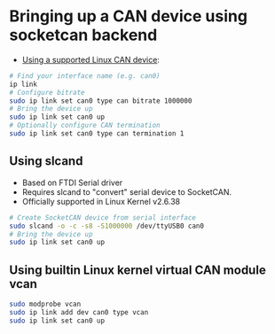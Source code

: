 # Bringing up a CAN device using socketcan backend

* [Using a supported Linux CAN device](https://www.elinux.org/CAN_Bus):

```bash
# Find your interface name (e.g. can0)
ip link
# Configure bitrate
sudo ip link set can0 type can bitrate 1000000
# Bring the device up
sudo ip link set can0 up
# Optionally configure CAN termination
sudo ip link set can0 type can termination 1
```

## Using slcand

* Based on FTDI Serial driver
* Requires slcand to "convert" serial device to SocketCAN.
* Officially supported in Linux Kernel v2.6.38

```bash
# Create SocketCAN device from serial interface
sudo slcand -o -c -s8 -S1000000 /dev/ttyUSB0 can0
# Bring the device up
sudo ip link set can0 up
```

## Using builtin Linux kernel virtual CAN module vcan

```bash
sudo modprobe vcan
sudo ip link add dev can0 type vcan
sudo ip link set can0 up
```
